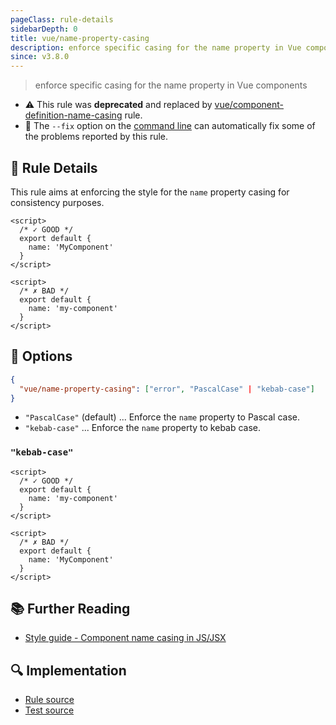 ```yaml
---
pageClass: rule-details
sidebarDepth: 0
title: vue/name-property-casing
description: enforce specific casing for the name property in Vue components
since: v3.8.0
---
```

> enforce specific casing for the name property in Vue components

- :warning: This rule was **deprecated** and replaced by [vue/component-definition-name-casing](component-definition-name-casing.md) rule.
- :wrench: The `--fix` option on the [command line](https://eslint.org/docs/user-guide/command-line-interface#fixing-problems) can automatically fix some of the problems reported by this rule.

## :book: Rule Details

This rule aims at enforcing the style for the `name` property casing for consistency purposes.

<eslint-code-block fix :rules="{'vue/name-property-casing': ['error']}">

```vue
<script>
  /* ✓ GOOD */
  export default {
    name: 'MyComponent'
  }
</script>
```

</eslint-code-block>

<eslint-code-block fix :rules="{'vue/name-property-casing': ['error']}">

```vue
<script>
  /* ✗ BAD */
  export default {
    name: 'my-component'
  }
</script>
```

</eslint-code-block>

## :wrench: Options

```json
{
  "vue/name-property-casing": ["error", "PascalCase" | "kebab-case"]
}
```

- `"PascalCase"` (default) ... Enforce the `name` property to Pascal case.
- `"kebab-case"` ... Enforce the `name` property to kebab case.

### `"kebab-case"`

<eslint-code-block fix :rules="{'vue/name-property-casing': ['error', 'kebab-case']}">

```vue
<script>
  /* ✓ GOOD */
  export default {
    name: 'my-component'
  }
</script>
```

</eslint-code-block>

<eslint-code-block fix :rules="{'vue/name-property-casing': ['error', 'kebab-case']}">

```vue
<script>
  /* ✗ BAD */
  export default {
    name: 'MyComponent'
  }
</script>
```

</eslint-code-block>

## :books: Further Reading

- [Style guide - Component name casing in JS/JSX](https://v3.vuejs.org/style-guide/#component-name-casing-in-js-jsx-strongly-recommended)

## :mag: Implementation

- [Rule source](https://github.com/vuejs/eslint-plugin-vue/blob/master/lib/rules/name-property-casing.js)
- [Test source](https://github.com/vuejs/eslint-plugin-vue/blob/master/tests/lib/rules/name-property-casing.js)
